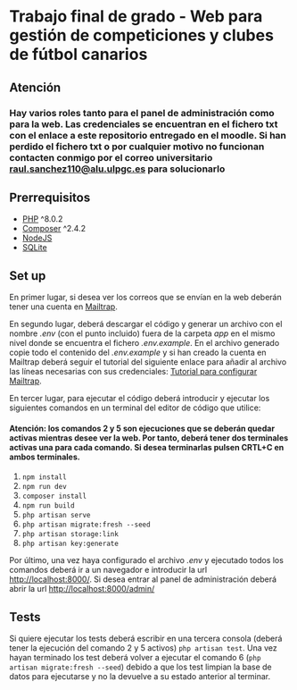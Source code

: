 # Trabajo final de grado - Web para gestión de competiciones y clubes de fútbol canarios #

## Atención
### Hay varios roles tanto para el panel de administración como para la web. Las credenciales se encuentran en el fichero txt con el enlace a este repositorio entregado en el moodle. Si han perdido el fichero txt o por cualquier motivo no funcionan contacten conmigo por el correo universitario raul.sanchez110@alu.ulpgc.es para solucionarlo ###

## Prerrequisitos
* [PHP](https://www.php.net/downloads) ^8.0.2
* [Composer](https://desarrolloweb.com/articulos/como-instalar-composer.html) ^2.4.2
* [NodeJS](https://nodejs.org/en/download)
* [SQLite](https://www.sqlite.org/download.html)

## Set up
En primer lugar, si desea ver los correos que se envían en la web deberán tener una cuenta en [Mailtrap](https://mailtrap.io/). 

En segundo lugar, deberá descargar el código y generar un archivo con el nombre *.env* (con el punto incluido) fuera de la carpeta *app* en el mismo nivel donde se encuentra el fichero *.env.example*. En el archivo generado copie todo el contenido del *.env.example* y si han creado la cuenta en Mailtrap deberá seguir el tutorial del siguiente enlace para añadir al archivo las líneas necesarias con sus credenciales:  [Tutorial para configurar Mailtrap](https://styde.net/como-enviar-emails-de-prueba-con-mailtrap-io-en-laravel/).

En tercer lugar, para ejecutar el código deberá introducir y ejecutar los siguientes comandos en un terminal del editor de código que utilice:

#### Atención: los comandos 2 y 5 son ejecuciones que se deberán quedar activas mientras desee ver la web. Por tanto, deberá tener dos terminales activas una para cada comando. Si desea terminarlas pulsen CRTL+C en ambos terminales. ####

1. ```npm install```
2. ```npm run dev```
3. ```composer install```
4. ```npm run build```
5. ```php artisan serve```
6. ```php artisan migrate:fresh --seed```
7. ```php artisan storage:link ```
8. ```php artisan key:generate ```

Por último, una vez haya configurado el archivo *.env* y ejecutado todos los comandos deberá ir a un navegador e introducir la url <http://localhost:8000/>. Si desea entrar al panel de administración deberá abrir la url <http://localhost:8000/admin/>

## Tests
Si quiere ejecutar los tests deberá escribir en una tercera consola (deberá tener la ejecución del comando 2 y 5 activos) ``` php artisan test ```. Una vez hayan terminado los test deberá volver a ejecutar el comando 6 (``` php artisan migrate:fresh --seed ```) debido a que los test limpian la base de datos para ejecutarse y no la devuelve a su estado anterior al terminar.
